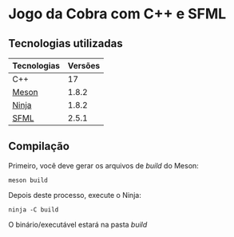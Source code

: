 # Jogo da Cobra com C++ e SFML

## Tecnologias utilizadas

| Tecnologias                       | Versões |
|-----------------------------------|---------|
| C++                               | 17      |
| [Meson](https://mesonbuild.com/)  | 1.8.2   |
| [Ninja](https://ninja-build.org/) | 1.8.2   |
| [SFML](https://www.sfml-dev.org/) | 2.5.1   |

## Compilação

Primeiro, você deve gerar os arquivos de *build* do Meson:

```
meson build
```

Depois deste processo, execute o Ninja:

```
ninja -C build
```

O binário/executável estará na pasta *build*